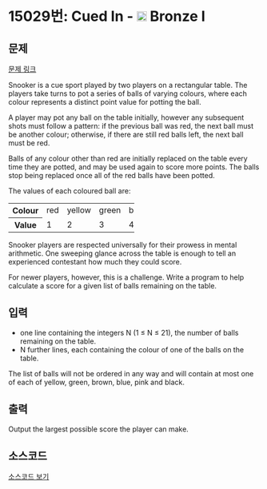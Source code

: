 # 15029번: Cued In - <img src="https://static.solved.ac/tier_small/5.svg" style="height:20px" /> Bronze I

<!-- performance -->

<!-- 문제 제출 후 깃허브에 푸시를 했을 때 제출한 코드의 성능이 입력될 공간입니다.-->

<!-- end -->

## 문제

[문제 링크](https://boj.kr/15029)


<p>Snooker is a cue sport played by two players on a rectangular table. The players take turns to pot a series of balls of varying colours, where each colour represents a distinct point value for potting the ball.</p>

<p>A player may pot any ball on the table initially, however any subsequent shots must follow a pattern: if the previous ball was red, the next ball must be another colour; otherwise, if there are still red balls left, the next ball must be red.</p>

<p>Balls of any colour other than red are initially replaced on the table every time they are potted, and may be used again to score more points. The balls stop being replaced once all of the red balls have been potted.</p>

<p>The values of each coloured ball are:</p>

<table class="table table-bordered" style="width:50%">
<tbody>
<tr>
<th>Colour</th>
<td>red</td>
<td>yellow</td>
<td>green</td>
<td>brown</td>
<td>blue</td>
<td>pink</td>
<td>black</td>
</tr>
<tr>
<th>Value</th>
<td>1</td>
<td>2</td>
<td>3</td>
<td>4</td>
<td>5</td>
<td>6</td>
<td>7</td>
</tr>
</tbody>
</table>

<p>Snooker players are respected universally for their prowess in mental arithmetic. One sweeping glance across the table is enough to tell an experienced contestant how much they could score.</p>

<p>For newer players, however, this is a challenge. Write a program to help calculate a score for a given list of balls remaining on the table.</p>



## 입력


<ul>
<li>one line containing the integers N (1 ≤ N ≤ 21), the number of balls remaining on the table.</li>
<li>N further lines, each containing the colour of one of the balls on the table.</li>
</ul>

<p>The list of balls will not be ordered in any way and will contain at most one of each of yellow, green, brown, blue, pink and black.</p>



## 출력


<p>Output the largest possible score the player can make.</p>



## 소스코드

[소스코드 보기](Cued%20In.py)